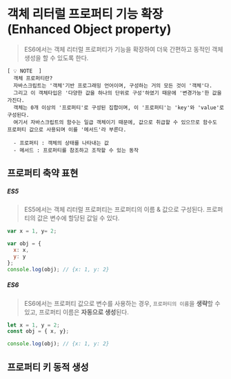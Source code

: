 # 객체 리터럴 프로퍼티 기능 확장(Enhanced Object property)
> ES6에서는 객체 리터럴 프로퍼티가 기능을 확장하여 더욱 간편하고 동적인 객체 생성을 할 수 있도록 한다.

```
[ 💡 NOTE  ]
  객체 프로퍼티란? 
  자바스크립트는 '객체'기반 프로그래밍 언어이며, 구성하는 거의 모든 것이 '객체'다.
  그리고 이 객체타입은 '다양한 값을 하나의 단위로 구성'하였기 때문에 '변경가능'한 값을 가진다.
  객체는 0개 이상의 '프로퍼티'로 구성된 집합이며, 이 '프로퍼티'는 'key'와 'value'로 구성된다.
  여기서 자바스크립트의 함수는 일급 객체이기 때문에, 값으로 취급할 수 있으므로 함수도 프로퍼티 값으로 사용되며 이를 '메서드'라 부른다.
  
  - 프로퍼티 : 객체의 상태를 나타내는 값
  - 메서드 : 프로퍼티를 참조하고 조작할 수 있는 동작
```

## 프로퍼티 축약 표현
##### ES5
> ES5에서는 객체 리터럴 프로퍼티는 프로퍼티의 이름 & 값으로 구성된다.
> 프로퍼티의 값은 변수에 할당된 값일 수 있다.

```jsx
var x = 1, y= 2;

var obj = {
  x: x,
  y: y
};
console.log(obj); // {x: 1, y: 2}
```

##### ES6
> ES6에서는 프로퍼티 값으로 변수를 사용하는 경우, `프로퍼티의 이름`을 **생략**할 수 있고, 
> 프로퍼티 이름은 **자동으로 생성**된다.
```jsx
let x = 1, y = 2;
const obj = { x, y};

console.log(obj); // {x: 1, y: 2}
```

## 프로퍼티 키 동적 생성

